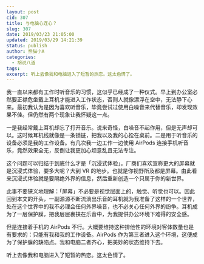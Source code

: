 ```yaml
---
layout: post
cid: 307
title: 与电脑心连心？
slug: 307
date: 2019/03/23 21:05:00
updated: 2019/03/29 14:21:39
status: publish
author: 熊猫小A
categories: 
  - 胡说八道
tags: 
excerpt: 听上去像我和电脑进入了短暂的热恋。这太色情了。
---
```



我一直以来都有工作时听音乐的习惯，这似乎已经成了一种仪式。早上到办公室必然要正襟危坐戴上耳机才能进入工作状态，否则人就像漂浮在空中，无法静下心来。最初我认为是因为喜欢听音乐，毕竟尝试过使用白噪音来代替音乐，却发现效果不佳。但仍然有两个现象让我怀疑这一点。

一是我经常戴上耳机却忘了打开音乐。说来奇怪，白噪音不起作用，但是无声却可以。这时候耳机线就像是一条锁链，把我以及我的心拴在桌前。二是用于听音乐的设备必须是我的工作设备。有几次我一边工作一边使用 AirPods 连接手机听音乐，竟然效果全无，反倒让我更加心烦意乱且无法专注。

这个问题可以归结于到底什么才是「沉浸式体验」。厂商们喜欢宣称更大的屏幕就是沉浸式体验，要多大呢？大到 VR 的地步。也就是你视野所及都是屏幕。由此看来沉浸式体验就是要隔绝外界的信息，然后重新创造一个只属于你的新世界。

此事不要狭义地理解：「屏幕」不必要是视觉层面上的，触觉、听觉也可以。因此回到本文的开头，一副源源不断流淌出乐音的耳机就为我准备了这样的一个世界，处在这个世界中的我不必理会任何外界噪音，也不必关心任何外界的纷争。耳机成为了一层保护膜，把我层层裹挟在乐音中，为我提供办公环境下难得的安全感。

但是连接着手机的 AirPods 不行。大概要维持这种排他性的环境对客体数量也是有要求的：只能有我和我的工作设备。AirPods 作为第三者进入这个环境，这便成为了保护膜的缺陷点。我和电脑二者齐心，把美妙的状态维持下去。

听上去像我和电脑进入了短暂的热恋。这太色情了。